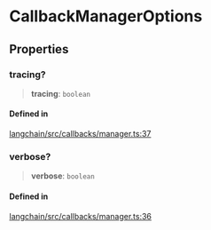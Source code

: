 CallbackManagerOptions
======================

Properties[​](#properties "Direct link to Properties")
------------------------------------------------------

### tracing?[​](#tracing "Direct link to tracing?")

> **tracing**: `boolean`

#### Defined in[​](#defined-in "Direct link to Defined in")

[langchain/src/callbacks/manager.ts:37](https://github.com/hwchase17/langchainjs/blob/46e1734/langchain/src/callbacks/manager.ts#L37)

### verbose?[​](#verbose "Direct link to verbose?")

> **verbose**: `boolean`

#### Defined in[​](#defined-in-1 "Direct link to Defined in")

[langchain/src/callbacks/manager.ts:36](https://github.com/hwchase17/langchainjs/blob/46e1734/langchain/src/callbacks/manager.ts#L36)
